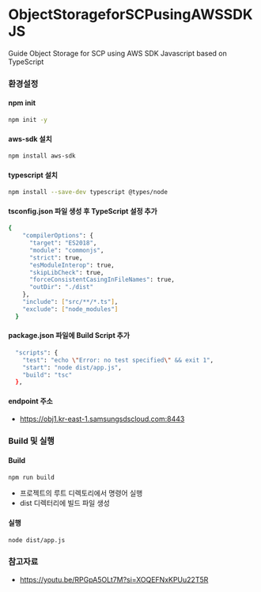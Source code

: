 # ObjectStorageforSCPusingAWSSDKJS
Guide Object Storage for SCP using AWS SDK Javascript based on TypeScript

### 환경설정

#### npm init
```sh
npm init -y
```

#### aws-sdk 설치
```sh
npm install aws-sdk
```

#### typescript 설치
```sh
npm install --save-dev typescript @types/node
```

#### tsconfig.json 파일 생성 후 TypeScript 설정 추가
```sh
{
    "compilerOptions": {
      "target": "ES2018",
      "module": "commonjs",
      "strict": true,
      "esModuleInterop": true,
      "skipLibCheck": true,
      "forceConsistentCasingInFileNames": true,
      "outDir": "./dist"
    },
    "include": ["src/**/*.ts"],
    "exclude": ["node_modules"]
  }
```

#### package.json 파일에 Build Script 추가
```sh
  "scripts": {
    "test": "echo \"Error: no test specified\" && exit 1",
    "start": "node dist/app.js",
    "build": "tsc"
  },
```

#### endpoint 주소
 - https://obj1.kr-east-1.samsungsdscloud.com:8443

### Build 및 실행
#### Build
```sh
npm run build
```
 - 프로젝트의 루트 디렉토리에서 명령어 실행
 - dist 디렉터리에 빌드 파일 생성

#### 실행
```sh
node dist/app.js
```

### 참고자료
 - https://youtu.be/RPGpA5OLt7M?si=XOQEFNxKPUu22T5R